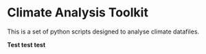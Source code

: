 # Climate Analysis Toolkit

This is a set of python scripts designed to analyse climate datafiles.

**Test test test**
